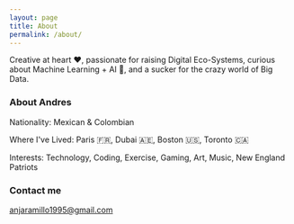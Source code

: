 ```yaml
---
layout: page
title: About
permalink: /about/
---
```


Creative at heart ❤️, passionate for raising Digital Eco-Systems, curious about Machine Learning + AI 🧠, and a sucker for the crazy world of Big Data.


### About Andres

Nationality: Mexican & Colombian

Where I've Lived: Paris 🇫🇷, Dubai 🇦🇪, Boston 🇺🇸, Toronto 🇨🇦

Interests: Technology, Coding, Exercise, Gaming, Art, Music, New England Patriots

### Contact me

[anjaramillo1995@gmail.com](mailto:anjaramillo1995@gmail.com)